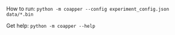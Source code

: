 How to run:
`python -m coapper --config experiment_config.json data/*.bin`

Get help:
`python -m coapper --help`
